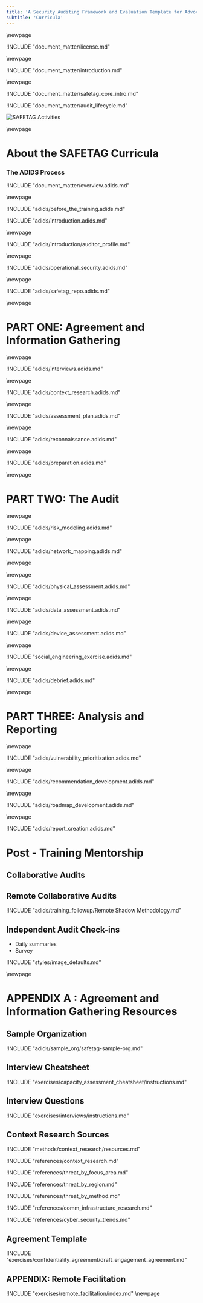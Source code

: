 ```yaml
---
title: 'A Security Auditing Framework and Evaluation Template for Advocacy Groups'
subtitle: 'Curricula'
---
```

\newpage

<!-- License -->

!INCLUDE "document_matter/license.md"

\newpage

<!-- Introduction -->

!INCLUDE "document_matter/introduction.md"

\newpage

<!-- Overview -->

!INCLUDE "document_matter/safetag_core_intro.md"

!INCLUDE "document_matter/audit_lifecycle.md"


![SAFETAG Activities](images/activities_flow.svg)

<!-- ![The Safetag Audit Process](images/audit_expertiese.svg) -->

\newpage

# About the SAFETAG Curricula

### The ADIDS Process
!INCLUDE "document_matter/overview.adids.md"

\newpage

<!-- Overview -->

!INCLUDE "adids/before_the_training.adids.md"

!INCLUDE "adids/introduction.adids.md"

\newpage

<!-- SAFETAG Auditor Profile -->

!INCLUDE "adids/introduction/auditor_profile.md"

\newpage

<!-- Operational Security -->

!INCLUDE "adids/operational_security.adids.md"

\newpage

<!-- The SAFETAG Repository -->

!INCLUDE "adids/safetag_repo.adids.md"

\newpage


# PART ONE: Agreement and Information Gathering

<!--![The Pre-Audit](images/pre_audit_expertiese.svg)-->


\newpage
<!-- Interviews -->
<!-- Capacity Assessment -->

!INCLUDE "adids/interviews.adids.md"

\newpage
<!-- Contextual Research -->

!INCLUDE "adids/context_research.adids.md"

\newpage
<!-- Assessment Plan Development -->

!INCLUDE "adids/assessment_plan.adids.md"

\newpage
<!-- Remote Assessment -->

!INCLUDE "adids/reconnaissance.adids.md"

\newpage
<!-- Audit Preparation  -->

!INCLUDE "adids/preparation.adids.md"

\newpage

# PART TWO: The Audit

<!--![Pre-Audit](images/audit_expertiese.svg)\ -->


\newpage
<!-- Risk Modeling -->

!INCLUDE "adids/risk_modeling.adids.md"

\newpage

<!-- Network Mapping -->

!INCLUDE "adids/network_mapping.adids.md"

\newpage

<!-- Vulnerability Scanning

!INCLUDE "adids/vulnerability_scanning.adids.md" -->

\newpage

<!-- Physical -->

!INCLUDE "adids/physical_assessment.adids.md"

\newpage
<!-- Data Assessment -->

!INCLUDE "adids/data_assessment.adids.md"

\newpage
<!-- Device Assessment -->

!INCLUDE "adids/device_assessment.adids.md"

\newpage

<!-- TODO: Add responsive support section -->
<!-- Social Engineering Exercise -->

!INCLUDE "social_engineering_exercise.adids.md"

\newpage
<!-- Debrief -->

!INCLUDE "adids/debrief.adids.md"

\newpage

# PART THREE: Analysis and Reporting

<!-- ![The Post-Audit](images/post_audit_expertiese.svg)\ -->

\newpage
<!-- Vulnerability Prioritization -->

!INCLUDE "adids/vulnerability_prioritization.adids.md"

\newpage
<!-- Recommendation Development -->

!INCLUDE "adids/recommendation_development.adids.md"

<!-- \newpage Resource Identification (included in recommendations for ADIDS)  !INCLUDE "resource_identification.adids.md" -->

\newpage
<!-- Roadmap Development -->

!INCLUDE "adids/roadmap_development.adids.md"

\newpage
<!-- Report Creation -->

!INCLUDE "adids/report_creation.adids.md"

<!-- \newpage Follow Up (Included in reporting for ADIDS) !INCLUDE "follow_up.adids.md" \newpage -->

# Post - Training Mentorship

## Collaborative Audits

## Remote Collaborative Audits

!INCLUDE "adids/training_followup/Remote Shadow Methodology.md"

## Independent Audit Check-ins

* Daily summaries
* Survey


<!-- Load Default Images -->
!INCLUDE "styles/image_defaults.md"


<!-- Load Footnotes
Footnotes

!INCLUDE "references/footnotes.md"
-->
\newpage
<!-- APPENDIX A - Sample Org-->

# APPENDIX A : Agreement and Information Gathering Resources

## Sample Organization

!INCLUDE "adids/sample_org/safetag-sample-org.md"

## Interview Cheatsheet

!INCLUDE "exercises/capacity_assessment_cheatsheet/instructions.md"

## Interview Questions

!INCLUDE "exercises/interviews/instructions.md"

## Context Research Sources

!INCLUDE "methods/context_research/resources.md"

!INCLUDE "references/context_research.md"

!INCLUDE "references/threat_by_focus_area.md"

!INCLUDE "references/threat_by_region.md"

!INCLUDE "references/threat_by_method.md"

!INCLUDE "references/comm_infrastructure_research.md"

!INCLUDE "references/cyber_security_trends.md"


## Agreement Template

!INCLUDE "exercises/confidentiality_agreement/draft_engagement_agreement.md"

## APPENDIX: Remote Facilitation

!INCLUDE "exercises/remote_facilitation/index.md"
\newpage

